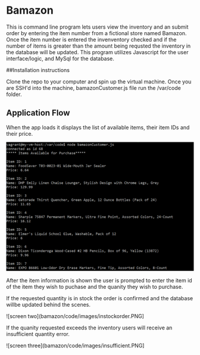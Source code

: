 # Bamazon
This is command line program lets users view the inventory and an submit order by entering the item number from a fictional store named Bamazon. Once the item number is entered the invenventory checked and if the number of items is greater than the amount being requsted the inventory in the database will be updated.  This program utilizes Javascript for the user interface/logic, and MySql for the database.

##Installation instructions

Clone the repo to your computer and spin up the virtual machine.   Once you are SSH'd into the machine, bamazonCustomer.js file run the /var/code folder.

##  Application Flow

When the app loads it displays the list of available items, their item IDs and their price.

![screen one](code/images/bamazon%20inventory%20screen.PNG)

After the item information is shown the user is prompted to enter the item id of the item they wish to puchase and the quanity they wish to purchase.

If the requested quantity is in stock the order is confirmed and the database willbe updated behind the scenes.

![screen two](bamazon/code/images/instockorder.PNG]

If the quanity requested exceeds the inventory users will receive an insufficient quantity error.

![screen three](bamazon/code/images/insufficient.PNG]




    
